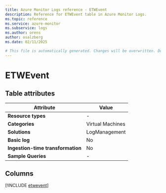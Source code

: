 ```yaml
---
title: Azure Monitor Logs reference - ETWEvent
description: Reference for ETWEvent table in Azure Monitor Logs.
ms.topic: reference
ms.service: azure-monitor
ms.subservice: logs
ms.author: orens
author: osalzberg
ms.date: 02/11/2025

# This file is automatically generated. Changes will be overwritten. Do not change this file directly.
---
```


# ETWEvent




## Table attributes

|Attribute|Value|
|---|---|
|**Resource types**|-|
|**Categories**|Virtual Machines|
|**Solutions**| LogManagement|
|**Basic log**|No|
|**Ingestion-time transformation**|No|
|**Sample Queries**|-|



## Columns
  
[!INCLUDE [etwevent](~/reusable-content/ce-skilling/azure/includes/azure-monitor/reference/tables/etwevent-include.md)]

